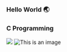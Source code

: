 ### Hello World 🌏
### C Programming
![](https://em-content.zobj.net/thumbs/120/google/350/man-technologist_1f468-200d-1f4bb.png)
![This is an image](https://github.com/salimizel/alx-low_level_programming/blob/master/unnamed.png)
